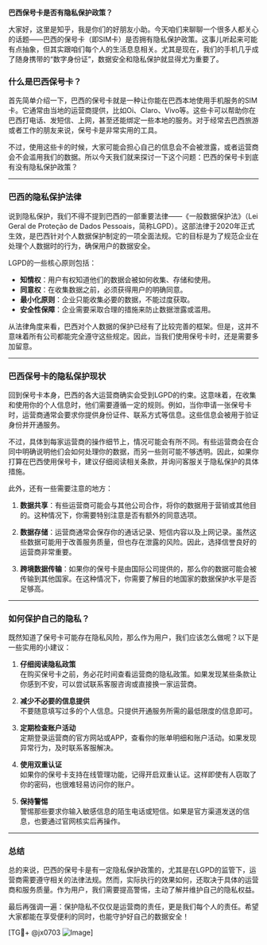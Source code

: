 **巴西保号卡是否有隐私保护政策？**

大家好，这里是知乎，我是你们的好朋友小助。今天咱们来聊聊一个很多人都关心的话题——巴西的保号卡（即SIM卡）是否拥有隐私保护政策。这事儿听起来可能有点抽象，但其实跟咱们每个人的生活息息相关。尤其是现在，我们的手机几乎成了随身携带的“数字身份证”，数据安全和隐私保护就显得尤为重要了。

### 什么是巴西保号卡？

首先简单介绍一下，巴西的保号卡就是一种让你能在巴西本地使用手机服务的SIM卡。它通常由当地的运营商提供，比如Oi、Claro、Vivo等。这些卡可以帮助你在巴西打电话、发短信、上网，甚至还能绑定一些本地的服务。对于经常去巴西旅游或者工作的朋友来说，保号卡是非常实用的工具。

不过，使用这些卡的时候，大家可能会担心自己的信息会不会被泄露，或者运营商会不会滥用我们的数据。所以今天我们就来探讨一下这个问题：巴西的保号卡到底有没有隐私保护政策？

---

### 巴西的隐私保护法律

说到隐私保护，我们不得不提到巴西的一部重要法律——《一般数据保护法》（Lei Geral de Proteção de Dados Pessoais，简称LGPD）。这部法律于2020年正式生效，是巴西针对个人数据保护制定的一项全面法规。它的目标是为了规范企业在处理个人数据时的行为，确保用户的数据安全。

LGPD的一些核心原则包括：

- **知情权**：用户有权知道他们的数据会被如何收集、存储和使用。
- **同意权**：在收集数据之前，必须获得用户的明确同意。
- **最小化原则**：企业只能收集必要的数据，不能过度获取。
- **安全性保障**：企业需要采取合理的措施来防止数据泄露或滥用。

从法律角度来看，巴西对个人数据的保护已经有了比较完善的框架。但是，这并不意味着所有公司都能完全遵守这些规定。因此，当我们使用保号卡时，还是需要多加留意。

---

### 巴西保号卡的隐私保护现状

回到保号卡本身，巴西的各大运营商确实会受到LGPD的约束。这意味着，在收集和使用你的个人信息时，他们需要遵循一定的规则。例如，当你申请一张保号卡时，运营商通常会要求你提供身份证件、联系方式等信息。这些信息会被用于验证身份并开通服务。

不过，具体到每家运营商的操作细节上，情况可能会有所不同。有些运营商会在合同中明确说明他们会如何处理你的数据，而另一些则可能不够透明。因此，如果你打算在巴西使用保号卡，建议仔细阅读相关条款，并询问客服关于隐私保护的具体措施。

此外，还有一些需要注意的地方：

1. **数据共享**：有些运营商可能会与其他公司合作，将你的数据用于营销或其他目的。这种情况下，你需要特别注意是否有额外的同意选项。
   
2. **数据存储**：运营商通常会保存你的通话记录、短信内容以及上网记录。虽然这些数据可能用于改善服务质量，但也存在泄露的风险。因此，选择信誉良好的运营商非常重要。

3. **跨境数据传输**：如果你的保号卡是由国际公司提供的，那么你的数据可能会被传输到其他国家。在这种情况下，你需要了解目的地国家的数据保护水平是否足够高。

---

### 如何保护自己的隐私？

既然知道了保号卡可能存在隐私风险，那么作为用户，我们应该怎么做呢？以下是一些实用的小建议：

1. **仔细阅读隐私政策**  
   在购买保号卡之前，务必花时间查看运营商的隐私政策。如果发现某些条款让你感到不安，可以尝试联系客服咨询或直接换一家运营商。

2. **减少不必要的信息提供**  
   不要随意填写过多的个人信息。只提供开通服务所需的最低限度的信息即可。

3. **定期检查账户活动**  
   定期登录运营商的官方网站或APP，查看你的账单明细和账户活动。如果发现异常行为，及时联系客服解决。

4. **使用双重认证**  
   如果你的保号卡支持在线管理功能，记得开启双重认证。这样即使有人窃取了你的密码，也很难轻易访问你的账户。

5. **保持警惕**  
   警惕那些要求你输入敏感信息的陌生电话或短信。如果是官方渠道发送的信息，也要通过官网核实后再操作。

---

### 总结

总的来说，巴西的保号卡是有一定隐私保护政策的，尤其是在LGPD的监管下，运营商需要遵守相关的法律法规。然而，实际执行的效果如何，还取决于具体的运营商和服务质量。作为用户，我们需要提高警惕，主动了解并维护自己的隐私权益。

最后再强调一遍：保护隐私不仅仅是运营商的责任，更是我们每个人的责任。希望大家都能在享受便利的同时，也能守护好自己的数据安全！

[TG💪+ @jx0703 ![Image](https://github.com/user-attachments/assets/dbca1d08-cadb-493c-b0ec-ad6f7a83f270)]